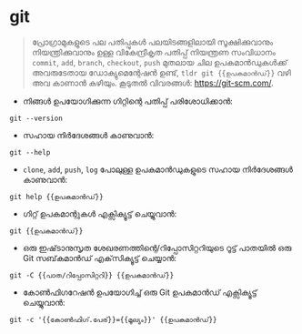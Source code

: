 # git

> പ്രോഗ്രാമുകളുടെ പല പതിപ്പുകൾ പലയിടങ്ങളിലായി സൂക്ഷിക്കുവാനും നിയന്ത്രിക്കുവാനും ഉള്ള വികേന്ദ്രീകൃത പതിപ്പ് നിയന്ത്രണ സംവിധാനം
> `commit`, `add`, `branch`, `checkout`, `push` മുതലായ ചില ഉപകമാൻഡുകൾക്ക് അവരുടേതായ ഡോക്യുമെന്റേഷൻ ഉണ്ട്, `tldr git {{ഉപകമാൻഡ്}}` വഴി അവ കാണാൻ കഴിയും.
> കൂടുതൽ വിവരങ്ങൾ: <https://git-scm.com/>.

- നിങ്ങൾ ഉപയോഗിക്കുന്ന ഗിറ്റിന്റെ പതിപ്പ് പരിശോധിക്കാൻ:

`git --version`

- സഹായ നിർദേശങ്ങൾ കാണുവാൻ:

`git --help`

- `clone`, `add`, `push`, `log` പോലുള്ള ഉപകമാൻഡുകളുടെ സഹായ നിർദേശങ്ങൾ കാണുവാൻ:

`git help {{ഉപകമാൻഡ്}}`

- ഗിറ്റ് ഉപകമാന്റുകൾ എക്സിക്യൂട്ട് ചെയ്യുവാൻ:

`git {{ഉപകമാൻഡ്}}`

- ഒരു ഇഷ്‌ടാനുസൃത ശേഖരണത്തിന്റെ/റിപ്പോസിറ്ററിയുടെ റൂട്ട് പാതയിൽ ഒരു Git സബ്‌കമാൻഡ് എക്‌സിക്യൂട്ട് ചെയ്യാൻ:

`git -C {{പാത/റിപ്പോസിറ്ററി}} {{ഉപകമാൻഡ്}}`

- കോൺഫിഗറേഷൻ ഉപയോഗിച്ച് ഒരു Git ഉപകമാൻഡ് എക്സിക്യൂട്ട് ചെയ്യുവാൻ:

`git -c '{{കോൺഫിഗ്.പേര്}}={{മൂല്യം}}' {{ഉപകമാൻഡ്}}`
